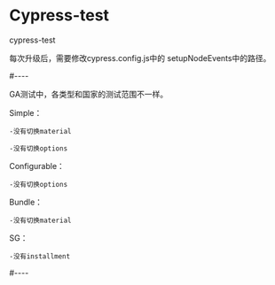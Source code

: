# Cypress-test
cypress-test

每次升级后，需要修改cypress.config.js中的 setupNodeEvents中的路径。

#----

GA测试中，各类型和国家的测试范围不一样。

Simple：

    -没有切换material

    -没有切换options

Configurable：

    -没有切换options

Bundle：

    -没有切换material

SG：

    -没有installment
    
#----
